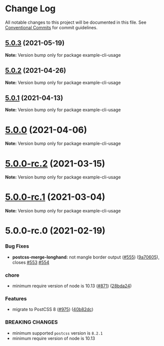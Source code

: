 # Change Log

All notable changes to this project will be documented in this file.
See [Conventional Commits](https://conventionalcommits.org) for commit guidelines.

## [5.0.3](https://github.com/cssnano/cssnano/compare/example-cli-usage@5.0.0...example-cli-usage@5.0.3) (2021-05-19)

**Note:** Version bump only for package example-cli-usage





## [5.0.2](https://github.com/cssnano/cssnano/compare/example-cli-usage@5.0.0...example-cli-usage@5.0.2) (2021-04-26)

**Note:** Version bump only for package example-cli-usage





## [5.0.1](https://github.com/cssnano/cssnano/compare/example-cli-usage@5.0.0...example-cli-usage@5.0.1) (2021-04-13)

**Note:** Version bump only for package example-cli-usage





# [5.0.0](https://github.com/cssnano/cssnano/compare/example-cli-usage@5.0.0-rc.2...example-cli-usage@5.0.0) (2021-04-06)

**Note:** Version bump only for package example-cli-usage





# [5.0.0-rc.2](https://github.com/cssnano/cssnano/compare/example-cli-usage@5.0.0-rc.1...example-cli-usage@5.0.0-rc.2) (2021-03-15)

**Note:** Version bump only for package example-cli-usage





# [5.0.0-rc.1](https://github.com/cssnano/cssnano/compare/example-cli-usage@5.0.0-rc.0...example-cli-usage@5.0.0-rc.1) (2021-03-04)

**Note:** Version bump only for package example-cli-usage





# 5.0.0-rc.0 (2021-02-19)


### Bug Fixes

* **postcss-merge-longhand:** not mangle border output ([#555](https://github.com/cssnano/cssnano/issues/555)) ([9a70605](https://github.com/cssnano/cssnano/commit/9a706050b621e7795a9bf74eb7110b5c81804ffe)), closes [#553](https://github.com/cssnano/cssnano/issues/553) [#554](https://github.com/cssnano/cssnano/issues/554)


### chore

* minimum require version of node is 10.13 ([#871](https://github.com/cssnano/cssnano/issues/871)) ([28bda24](https://github.com/cssnano/cssnano/commit/28bda243e32ce3ba89b3c358a5f78727b3732f11))


### Features

* migrate to PostCSS 8 ([#975](https://github.com/cssnano/cssnano/issues/975)) ([40b82dc](https://github.com/cssnano/cssnano/commit/40b82dca7f53ac02cd4fe62846dec79b898ccb49))


### BREAKING CHANGES

* minimum supported `postcss` version is `8.2.1`
* minimum require version of node is 10.13
